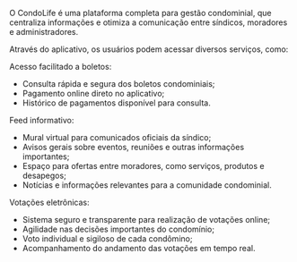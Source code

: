 O CondoLife é uma plataforma completa para gestão condominial, que centraliza informações e otimiza a comunicação entre síndicos, moradores e administradores.

Através do aplicativo, os usuários podem acessar diversos serviços, como:

Acesso facilitado a boletos:
- Consulta rápida e segura dos boletos condominiais;
- Pagamento online direto no aplicativo;
- Histórico de pagamentos disponível para consulta.

Feed informativo:
- Mural virtual para comunicados oficiais da síndico;
- Avisos gerais sobre eventos, reuniões e outras informações importantes;
- Espaço para ofertas entre moradores, como serviços, produtos e desapegos;
- Notícias e informações relevantes para a comunidade condominial.

Votações eletrônicas:
- Sistema seguro e transparente para realização de votações online;
- Agilidade nas decisões importantes do condomínio;
- Voto individual e sigiloso de cada condômino;
- Acompanhamento do andamento das votações em tempo real.
